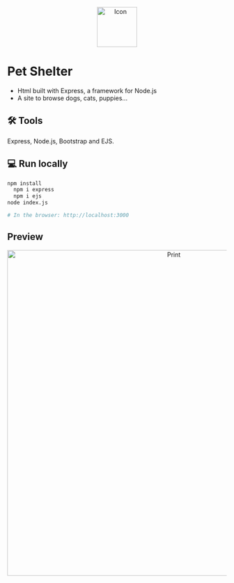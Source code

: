 <p align="center">
<img width="92" alt="Icon" src="https://github.com/AneteSayuri/Pet-Shelter_HTML/assets/108950909/f5936eab-5ef0-4877-b6b7-d223fc44a5de"></img>
</p>

# Pet Shelter
- Html built with Express, a framework for Node.js
- A site to browse dogs, cats, puppies...

## 🛠️ Tools
Express, Node.js, Bootstrap and EJS.

## 💻 Run locally
```sh
npm install
  npm i express
  npm i ejs
node index.js

# In the browser: http://localhost:3000
```

## Preview
<p align="center">
<img width="749" alt="Print" src="https://github.com/AneteSayuri/Pet-Shelter_HTML/assets/108950909/90a488fa-f83a-45b8-bbae-9945b5a0d9a8"></img>
</p>

